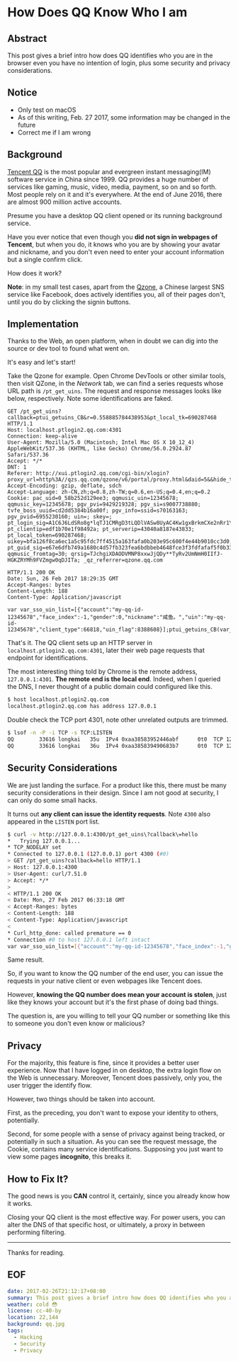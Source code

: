 # How Does QQ Know Who I am

## Abstract
This post gives a brief intro how does QQ identifies who you are in the browser even you have no intention of login, plus some security and privacy considerations.

## Notice
- Only test on macOS
- As of this writing, Feb. 27 2017, some information may be changed in the future
- Correct me if I am wrong

## Background
[Tencent QQ][] is the most popular and evergreen instant messaging(IM) software service in China since 1999. QQ provides a huge number of services like gaming, music, video, media, payment, so on and so forth. Most people rely on it and it's everywhere. At the end of June 2016, there are almost 900 million active accounts.

Presume you have a desktop QQ client opened or its running background service.

Have you ever notice that even though you **did not sign in webpages of Tencent**, but when you do, it knows who you are by showing your avatar and nickname, and you don't even need to enter your account information but a single confirm click.

How does it work?

**Note**: in my small test cases, apart from the [Qzone][], a Chinese largest SNS service like Facebook, does actively identifies you, all of their pages don't, until you do by clicking the signin buttons.

## Implementation
Thanks to the Web, an open platform, when in doubt we can dig into the source or dev tool to found what went on.

It's easy and let's start!

Take the Qzone for example. Open Chrome DevTools or other similar tools, then visit QZone, in the *Network* tab, we can find a series requests whose URL path is `/pt_get_uins`. The request and response messages looks like below, respectively. Note some identifications are faked.

```http
GET /pt_get_uins?callback=ptui_getuins_CB&r=0.558885784438953&pt_local_tk=690287468 HTTP/1.1
Host: localhost.ptlogin2.qq.com:4301
Connection: keep-alive
User-Agent: Mozilla/5.0 (Macintosh; Intel Mac OS X 10_12_4) AppleWebKit/537.36 (KHTML, like Gecko) Chrome/56.0.2924.87 Safari/537.36
Accept: */*
DNT: 1
Referer: http://xui.ptlogin2.qq.com/cgi-bin/xlogin?proxy_url=http%3A//qzs.qq.com/qzone/v6/portal/proxy.html&daid=5&&hide_title_bar=1&low_login=0&qlogin_auto_login=1&no_verifyimg=1&link_target=blank&appid=549000912&style=22&target=self&s_url=http%3A%2F%2Fqzs.qq.com%2Fqzone%2Fv5%2Floginsucc.html%3Fpara%3Dizone&pt_qr_app=%E6%89%8B%E6%9C%BAQQ%E7%A9%BA%E9%97%B4&pt_qr_link=http%3A//z.qzone.com/download.html&self_regurl=http%3A//qzs.qq.com/qzone/v6/reg/index.html&pt_qr_help_link=http%3A//z.qzone.com/download.html
Accept-Encoding: gzip, deflate, sdch
Accept-Language: zh-CN,zh;q=0.8,zh-TW;q=0.6,en-US;q=0.4,en;q=0.2
Cookie: pac_uid=0_58b252d129ee3; qqmusic_uin=12345678; qqmusic_key=12345678; pgv_pvi=9429219328; pgv_si=s9007738880; tvfe_boss_uuid=cd2dd5384b16a00f; pgv_info=ssid=s70163163; pgv_pvid=6955230160; uin=; skey=; pt_login_sig=A1C6J6LdSRo8g*lqTJ1CMRgD3tLQDlVASw8UyAC4Kw1gxBrkmCXe2nRr1YphX0pq; pt_clientip=edf1b70e1f98492a; pt_serverip=43040a8187e43833; pt_local_token=690287468; uikey=bfa126f8ca6ec1a5c95fdc7ff4515a163fafa0b203e95c600f4e44b9010cc3d0; pt_guid_sig=e67e6dfb749a1680c4d57fb323fea6bdbbeb4648fce3f3fdfafaf5f0b33d5585; qqmusic_fromtag=30; qrsig=TJchgiXDAODVMNP8xxwJjQDy**TyRv2UmNmH0IIfJ-HGKZRYMh9FVZmgw0qDJITa; _qz_referrer=qzone.qq.com
```

```http
HTTP/1.1 200 OK
Date: Sun, 26 Feb 2017 18:29:35 GMT
Accept-Ranges: bytes
Content-Length: 188
Content-Type: Application/javascript

var var_sso_uin_list=[{"account":"my-qq-id-12345678","face_index":-1,"gender":0,"nickname":"咸鱼。","uin":"my-qq-id-12345678","client_type":66818,"uin_flag":8388608}];ptui_getuins_CB(var_sso_uin_list);
```

That's it. The QQ client sets up an HTTP server in `localhost.ptlogin2.qq.com:4301`, later their web page requests that endpoint for identifications.

The most interesting thing told by Chrome is the remote address, `127.0.0.1:4301`. **The remote end is the local end**. Indeed, when I queried the DNS, I never thought of a public domain could configured like this. 

```sh
$ host localhost.ptlogin2.qq.com
localhost.ptlogin2.qq.com has address 127.0.0.1
```

Double check the TCP port 4301, note other unrelated outputs are trimmed.

```sh
$ lsof -n -P -i TCP -s TCP:LISTEN
QQ        33616 longkai   35u  IPv4 0xaa38583952446abf      0t0  TCP 127.0.0.1:4300 (LISTEN)
QQ        33616 longkai   36u  IPv4 0xaa385839490683b7      0t0  TCP 127.0.0.1:4301 (LISTEN)
```

## Security Considerations
We are just landing the surface. For a product like this, there must be many security considerations in their design. Since I am not good at security, I can only do some small hacks.

It turns out **any client can issue the identity requests**. Note `4300` also appeared in the `LISTEN` port list.

```sh
$ curl -v http://127.0.0.1:4300/pt_get_uins\?callback\=hello
*   Trying 127.0.0.1...
* TCP_NODELAY set
* Connected to 127.0.0.1 (127.0.0.1) port 4300 (#0)
> GET /pt_get_uins?callback=hello HTTP/1.1
> Host: 127.0.0.1:4300
> User-Agent: curl/7.51.0
> Accept: */*
>
< HTTP/1.1 200 OK
< Date: Mon, 27 Feb 2017 06:33:18 GMT
< Accept-Ranges: bytes
< Content-Length: 188
< Content-Type: Application/javascript
<
* Curl_http_done: called premature == 0
* Connection #0 to host 127.0.0.1 left intact
var var_sso_uin_list=[{"account":"my-qq-id-12345678","face_index":-1,"gender":0,"nickname":"咸鱼。","uin":"my-qq-id-12345678","client_type":66818,"uin_flag":8388608}];ptui_getuins_CB(var_sso_uin_list);%
```

Same result.

So, if you want to know the QQ number of the end user, you can issue the requests in your native client or even webpages like Tencent does.

However, **knowing the QQ number does mean your account is stolen**, just like they knows your account but it's the first phase of doing bad things.

The question is, are you willing to tell your QQ number or something like this to someone you don't even know or malicious?

## Privacy
For the majority, this feature is fine, since it provides a better user experience. Now that I have logged in on desktop, the extra login flow on the Web is unnecessary. Moreover, Tencent does passively, only you, the user trigger the identify flow.

However, two things should be taken into account.

First, as the preceding, you don't want to expose your identity to others, potentially.

Second, for some people with a sense of privacy against being tracked, or potentially in such a situation. As you can see the request message, the Cookie, contains many service identifications. Supposing you just want to view some pages **incognito**, this breaks it.

## How to Fix It?
The good news is you **CAN** control it, certainly, since you already know how it works.

Closing your QQ client is the most effective way. For power users, you can alter the DNS of that specific host, or ultimately, a proxy in between performing filtering.


---

Thanks for reading.

## EOF
```yaml
date: 2017-02-26T21:12:17+08:00
summary: This post gives a brief intro how does QQ identifies who you are in the browser even you have no intention of login, plus some security and privacy considerations.
weather: cold 😳
license: cc-40-by
location: 22,144
background: qq.jpg
tags:
  - Hacking
  - Security
  - Privacy
```

[Tencent QQ]: https://en.wikipedia.org/wiki/Tencent_QQ
[Qzone]: https://en.wikipedia.org/wiki/Qzone

